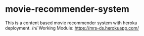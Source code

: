 # movie-recommender-system
This is a content based movie recommender system with heroku deployment. /n/
Working Module: https://mrs-ds.herokuapp.com/
